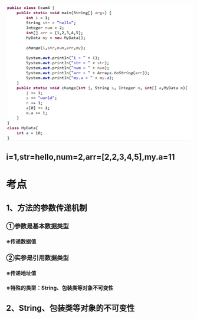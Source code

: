 ![方法参数传递机制题目](方法参数传递机制题目.PNG)

## i=1,str=hello,num=2,arr=[2,2,3,4,5],my.a=11

# 考点

## 1、方法的参数传递机制

### ①参数是基本数据类型

#### 	※传递数据值

### ②实参是引用数据类型

#### ※传递地址值

#### ※特殊的类型：String、包装类等对象不可变性

## 2、String、包装类等对象的不可变性

